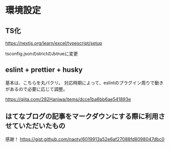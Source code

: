 # 環境設定

## TS化

https://nextjs.org/learn/excel/typescript/setup

tsconfig.jsonのstrictのみtrueに変更
## eslint + prettier + husky

基本は、こちらを丸パクリ。
対応時期によって、eslintのプラグイン周りで動きがあるので必要に応じて調整。

https://qiita.com/282Haniwa/items/dcce1ba6bb6ae541893e

## はてなブログの記事をマークダウンにする際に利用させていただいたもの

感謝！
https://gist.github.com/naoty/6019913a52e6af27088fd8098047dbc0

